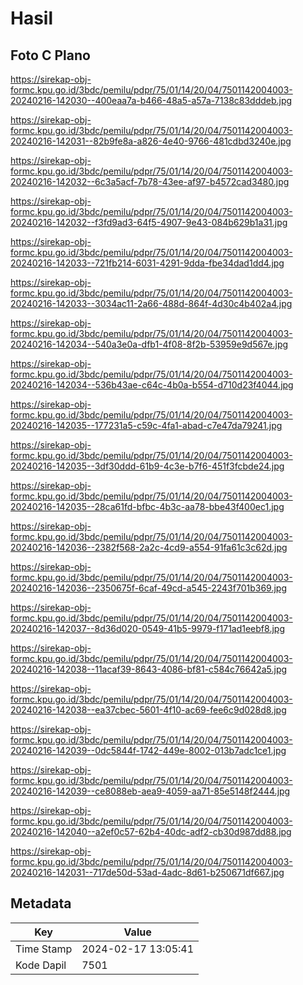# Hasil

## Foto C Plano

https://sirekap-obj-formc.kpu.go.id/3bdc/pemilu/pdpr/75/01/14/20/04/7501142004003-20240216-142030--400eaa7a-b466-48a5-a57a-7138c83dddeb.jpg

https://sirekap-obj-formc.kpu.go.id/3bdc/pemilu/pdpr/75/01/14/20/04/7501142004003-20240216-142031--82b9fe8a-a826-4e40-9766-481cdbd3240e.jpg

https://sirekap-obj-formc.kpu.go.id/3bdc/pemilu/pdpr/75/01/14/20/04/7501142004003-20240216-142032--6c3a5acf-7b78-43ee-af97-b4572cad3480.jpg

https://sirekap-obj-formc.kpu.go.id/3bdc/pemilu/pdpr/75/01/14/20/04/7501142004003-20240216-142032--f3fd9ad3-64f5-4907-9e43-084b629b1a31.jpg

https://sirekap-obj-formc.kpu.go.id/3bdc/pemilu/pdpr/75/01/14/20/04/7501142004003-20240216-142033--721fb214-6031-4291-9dda-fbe34dad1dd4.jpg

https://sirekap-obj-formc.kpu.go.id/3bdc/pemilu/pdpr/75/01/14/20/04/7501142004003-20240216-142033--3034ac11-2a66-488d-864f-4d30c4b402a4.jpg

https://sirekap-obj-formc.kpu.go.id/3bdc/pemilu/pdpr/75/01/14/20/04/7501142004003-20240216-142034--540a3e0a-dfb1-4f08-8f2b-53959e9d567e.jpg

https://sirekap-obj-formc.kpu.go.id/3bdc/pemilu/pdpr/75/01/14/20/04/7501142004003-20240216-142034--536b43ae-c64c-4b0a-b554-d710d23f4044.jpg

https://sirekap-obj-formc.kpu.go.id/3bdc/pemilu/pdpr/75/01/14/20/04/7501142004003-20240216-142035--177231a5-c59c-4fa1-abad-c7e47da79241.jpg

https://sirekap-obj-formc.kpu.go.id/3bdc/pemilu/pdpr/75/01/14/20/04/7501142004003-20240216-142035--3df30ddd-61b9-4c3e-b7f6-451f3fcbde24.jpg

https://sirekap-obj-formc.kpu.go.id/3bdc/pemilu/pdpr/75/01/14/20/04/7501142004003-20240216-142035--28ca61fd-bfbc-4b3c-aa78-bbe43f400ec1.jpg

https://sirekap-obj-formc.kpu.go.id/3bdc/pemilu/pdpr/75/01/14/20/04/7501142004003-20240216-142036--2382f568-2a2c-4cd9-a554-91fa61c3c62d.jpg

https://sirekap-obj-formc.kpu.go.id/3bdc/pemilu/pdpr/75/01/14/20/04/7501142004003-20240216-142036--2350675f-6caf-49cd-a545-2243f701b369.jpg

https://sirekap-obj-formc.kpu.go.id/3bdc/pemilu/pdpr/75/01/14/20/04/7501142004003-20240216-142037--8d36d020-0549-41b5-9979-f171ad1eebf8.jpg

https://sirekap-obj-formc.kpu.go.id/3bdc/pemilu/pdpr/75/01/14/20/04/7501142004003-20240216-142038--11acaf39-8643-4086-bf81-c584c76642a5.jpg

https://sirekap-obj-formc.kpu.go.id/3bdc/pemilu/pdpr/75/01/14/20/04/7501142004003-20240216-142038--ea37cbec-5601-4f10-ac69-fee6c9d028d8.jpg

https://sirekap-obj-formc.kpu.go.id/3bdc/pemilu/pdpr/75/01/14/20/04/7501142004003-20240216-142039--0dc5844f-1742-449e-8002-013b7adc1ce1.jpg

https://sirekap-obj-formc.kpu.go.id/3bdc/pemilu/pdpr/75/01/14/20/04/7501142004003-20240216-142039--ce8088eb-aea9-4059-aa71-85e5148f2444.jpg

https://sirekap-obj-formc.kpu.go.id/3bdc/pemilu/pdpr/75/01/14/20/04/7501142004003-20240216-142040--a2ef0c57-62b4-40dc-adf2-cb30d987dd88.jpg

https://sirekap-obj-formc.kpu.go.id/3bdc/pemilu/pdpr/75/01/14/20/04/7501142004003-20240216-142031--717de50d-53ad-4adc-8d61-b250671df667.jpg


## Metadata

| Key        | Value               |
| ---------- | ------------------- |
| Time Stamp | 2024-02-17 13:05:41 |
| Kode Dapil | 7501                |



